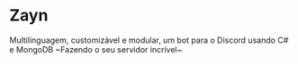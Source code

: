 # Zayn
Multilinguagem, customizável e modular, um bot para o Discord usando C# e MongoDB ~Fazendo o seu servidor incrível~
